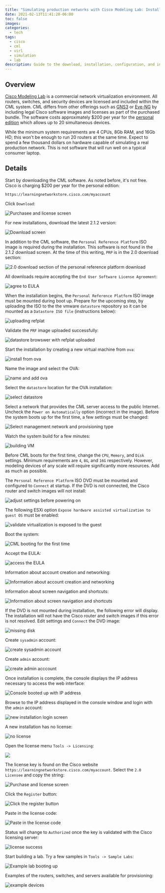 ```yaml
---
title: "Simulating production networks with Cisco Modeling Lab: Install Guide"
date: 2021-02-13T11:41:28-06:00
toc: false
images:
categories:
  - tech
tags: 
  - cisco
  - cml
  - virl
  - simulation
  - lab
description: Guide to the download, installation, configuration, and initial lab setup of a Cisco Modeling Lab server on vmware ESXi server.
---
```


## Overview

[Cisco Modeling Lab](https://www.cisco.com/c/en/us/products/cloud-systems-management/modeling-labs/index.html) is a commercial network virtualization environment. All routers, switches, and security devices are licensed and included within the CML system.  CML differs from other offerings such as [GNS3](https://www.gns3.com/) or [Eve-NG](https://www.eve-ng.net/) by including legal Cisco software images and licenses as part of the purchased bundle.  The software costs approximately $200 per year for the [personal edition](https://learningnetworkstore.cisco.com/cisco-modeling-labs-personal/cisco-cml-personal) which allows up to 20 simultaneous devices.  

While the minimum system requirements are 4 CPUs, 8Gb RAM, and 16Gb HD; this won't be enough to run 20 routers at the same time.  Expect to spend a few thousand dollars on hardware capable of simulating a real production network.  This is not software that will run well on a typical consumer laptop.  

## Details  

Start by downloading the CML software.  As noted before, it's not free.  Cisco is charging $200 per year for the personal edition:

```
https://learningnetworkstore.cisco.com/myaccount
```

Click `Download`:

![Purchasee and license screen](/images/2021-02-12-16-07-48.png)

For new installations, download the latest 2.1.2 version: 

![Download screen](/images/2021-02-12-16-01-40.png)

In addition to the CML software, the `Personal Reference Platform` ISO image is required during the installation.  This software is not found in the 2.1.2 download screen.  At the time of this writing, `PRP` is in the 2.0 download section:

![2.0 download section of the personal reference platform download](/images/2021-02-12-16-01-59.png)

All downloads require accepting the `End User Software License Agreement`:

![agree to EULA](/images/2021-02-12-16-03-46.png)

When the installation begins, the `Personal Reference Platform` ISO image must be mounted during boot up.  Prepare for the upcoming step, by uploading the ISO to the the vmware `datastore` repository so it can be mounted as a `Datastore ISO file` (instructions below):

![uploading refplat](/images/2021-02-12-16-16-01.png)

Validate the `PRF` image uploaded successfully:

![datastore browswer with refplat uploaded](/images/2021-02-12-16-48-08.png)

Start the installation by creating a new virtual machine from `ova`:

![install from ova](/images/2021-02-12-19-29-08.png)

Name the image and select the OVA:

![name and add ova](/images/2021-02-12-16-50-02.png)

Select the `datastore` location for the OVA installation:

![select datastore](/images/2021-02-12-16-50-28.png)

Select a network that provides the CML server access to the public Internet.  Uncheck the `Power on Automatically` option (incorrect in the image).  Before the system boots up for the first time, a few settings must be changed:

![Select management network and provisioning type](/images/2021-02-12-16-50-54.png)

Watch the system build for a few minutes:

![building VM](/images/2021-02-12-16-52-01.png)

Before CML boots for the first time, change the `CPU`, `Memory`, and `Disk` settings.  Minimum requirements are `4`, `8G`, and `16G` respectively.  However, modeling devices of any scale will require significantly more resources.  Add as much as possible.

The `Personal Reference Platform` ISO DVD must be mounted and configured to `Connect` at startup.  If the DVD is not connected, the Cisco router and switch images will not install:

![adjust settings before powering on](/images/2021-02-12-16-53-30.png)

The following ESXi option `Expose hardware assisted virtualization to guest OS` must be enabled:

![validate virtualization is exposed to the guest](/images/2021-02-12-16-56-12.png)

Boot the system:

![CML booting for the first time](/images/2021-02-12-14-41-56.png)

Accept the EULA:

![access the EULA](/images/2021-02-12-14-42-20.png)

Information about account creation and networking:

![Information about account creation and networking](/images/2021-02-12-14-42-40.png)

Information about screen navigation and shortcuts:

![Information about screen navigation and shortcuts](/images/2021-02-12-14-43-07.png)

If the DVD is not mounted during installation, the following error will display.  The installation will not have the Cisco router and switch images if this error is not resolved.  Edit settings and `Connect` the DVD image:

![missing disk](/images/2021-02-12-14-43-38.png)

Create `sysadmin` account:

![create sysadmin account](/images/2021-02-12-14-51-03.png)

Create `admin` account:

![create admin acccount](/images/2021-02-12-14-51-29.png)

Once installation is complete, the console displays the IP address necessary to access the web interface:

![Console booted up with IP address](/images/2021-02-12-18-39-02.png)

Browse to the IP address displayed in the console window and login with the `admin` account:

![new installation login screen](/images/2021-02-12-14-52-34.png)

A new installation has no license:

![no license](/images/2021-02-12-14-53-09.png)

Open the license menu `Tools -> Licensing`:

![](/images/2021-02-12-14-56-50.png)

The license key is found on the Cisco website `https://learningnetworkstore.cisco.com/myaccount`.  Select the `2.0 Licensee` and copy the string:

![Purchase and license screen](/images/2021-02-12-16-07-48.png)

Click the `Register` button:

![Click the register button](/images/2021-02-12-14-57-24.png)

Paste in the license code:

![Paste in the license code](/images/2021-02-12-14-58-15.png)

Status will change to `Authorized` once the key is validated with the Cisco licensing server:

![license success](/images/2021-02-12-14-58-53.png)

Start building a lab.   Try a few samples in `Tools -> Sample Labs`:

![Example lab booting up](/images/2021-02-12-18-39-36.png)

Examples of the routers, switches, and servers available for provisioning:

![example devices](/images/2021-02-12-19-59-51.png)